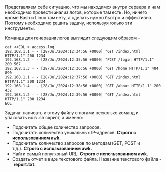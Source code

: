Представляем себе ситуацию, что мы находимся внутри сервера и нам необходимо провести анализ логов, которые там есть. Но, ничего кроме Bash и Linux там нету, а сделать нужно быстро и эффективно. Поэтому необходимо решить задачу, используя только эти инструменты.

Команда для генерации логов выглядит следующим образом - 

```nginx
cat <<EOL > access.log
192.168.1.1 - - [28/Jul/2024:12:34:56 +0000] "GET /index.html HTTP/1.1" 200 1234
192.168.1.2 - - [28/Jul/2024:12:35:56 +0000] "POST /login HTTP/1.1" 200 567
192.168.1.3 - - [28/Jul/2024:12:36:56 +0000] "GET /home HTTP/1.1" 404 890
192.168.1.1 - - [28/Jul/2024:12:37:56 +0000] "GET /index.html HTTP/1.1" 200 1234
192.168.1.4 - - [28/Jul/2024:12:38:56 +0000] "GET /about HTTP/1.1" 200 432
192.168.1.2 - - [28/Jul/2024:12:39:56 +0000] "GET /index.html HTTP/1.1" 200 1234
EOL
```

Задача: написать к этому файлу с логами несколько команд и упаковать их в .sh скрипт, а именно: 

- Подсчитать общее количество запросов.
- Подсчитать количество уникальных IP-адресов. **Строго с использованием awk.**
- Подсчитать количество запросов по методам (GET, POST и т.д.). **Строго с использованием awk.**
- Найти самый популярный URL. **Строго с использованием awk.**
- Создать отчет в виде текстового файла. Название текстового файла - **report.txt**.
